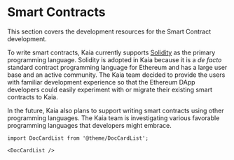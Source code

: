 # Smart Contracts

This section covers the development resources for the Smart Contract development.

To write smart contracts, Kaia currently supports [Solidity](https://github.com/ethereum/solidity) as the primary programming language. Solidity is adopted in Kaia because it is a _de facto_ standard contract programming language for Ethereum and has a large user base and an active community. The Kaia team decided to provide the users with familiar development experience so that the Ethereum DApp developers could easily experiment with or migrate their existing smart contracts to Kaia.

In the future, Kaia also plans to support writing smart contracts using other programming languages. The Kaia team is investigating various favorable programming languages that developers might embrace.

```mdx-code-block
import DocCardList from '@theme/DocCardList';

<DocCardList />
```
